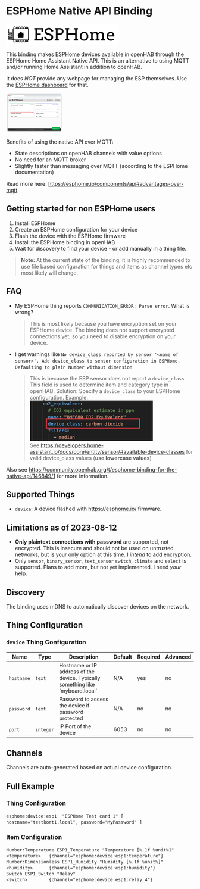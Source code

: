 # ESPHome Native API Binding

![logo](logo.png)

This binding makes [ESPHome](https://esphome.io) devices available in openHAB through the ESPHome Home Assistant Native
API. This is an
alternative to using MQTT and/or running Home Assistant in addition to openHAB.

It does _NOT_ provide any webpage for managing the ESP themselves. Use
the [ESPHome dashboard](https://esphome.io/guides/installing_esphome.html) for that.

<img src="esphomedashboard.png" alt="ESPHome dashboard" width="30%"/>

Benefits of using the native API over MQTT:

- State descriptions on openHAB channels with value options
- No need for an MQTT broker
- Slightly faster than messaging over MQTT (according to the ESPHome documentation)

Read more here: https://esphome.io/components/api#advantages-over-mqtt

## Getting started for non ESPHome users

1. Install ESPHome
2. Create an ESPHome configuration for your device
3. Flash the device with the ESPHome firmware
4. Install the ESPHome binding in openHAB
5. Wait for discovery to find your device - or add manually in a thing file.

> **Note:** At the current state of the binding, it is highly recommended to use file based configuration for things and
> items as channel types etc most likely will change.

## FAQ

- My ESPHome thing reports `COMMUNICATION_ERROR: Parse error`. What is wrong?

  > This is most likely because you have encryption set on your ESPHome device. The binding does not support encrypted
  > connections yet, so you need to disable encryption on your device.

- I get warnings
  like `No device_class reported by sensor '<name of sensor>'. Add device_class to sensor configuration in ESPHome. Defaulting to plain Number without dimension`

  > This is because the ESP sensor does not report a `device_class`. This field is used to determine item and category
  > type in openHAB.
  > Solution: Specify a `device_class` to your ESPHome configuration. Example: <br/>
  > ![img.png](esphomeconfig_deviceclass.png)
  > <br/>See https://developers.home-assistant.io/docs/core/entity/sensor/#available-device-classes for valid
  device_class values (**use lowercase values**)

Also see https://community.openhab.org/t/esphome-binding-for-the-native-api/146849/1 for more information.

## Supported Things

- `device`: A device flashed with https://esphome.io/ firmware.

## Limitations as of 2023-08-12

- **Only plaintext connections with password** are supported, not encrypted. This is insecure and should not be used on
  untrusted
  networks, but is your only option at this time. I *intend* to add encryption.
- Only `sensor`, `binary_sensor`, `text_sensor` `switch`, `climate` and `select` is supported. Plans to add more, but
  not yet
  implemented. I need _your_ help.

## Discovery

The binding uses mDNS to automatically discover devices on the network.

## Thing Configuration

### `device` Thing Configuration

| Name       | Type      | Description                                                                    | Default | Required | Advanced |
|------------|-----------|--------------------------------------------------------------------------------|---------|----------|----------|
| `hostname` | `text`    | Hostname or IP address of the device. Typically something like 'myboard.local' | N/A     | yes      | no       |
| `password` | `text`    | Password to access the device if password protected                            | N/A     | no       | no       |
| `port`     | `integer` | IP Port of the device                                                          | 6053    | no       | no       |

## Channels

Channels are auto-generated based on actual device configuration.

## Full Example

### Thing Configuration

```
esphome:device:esp1  "ESPHome Test card 1" [ hostname="testkort1.local", password="MyPassword" ]
```

### Item Configuration

```
Number:Temperature ESP1_Temperature "Temperature [%.1f %unit%]" <temperature>   {channel="esphome:device:esp1:temperature"}
Number:Dimensionless ESP1_Humidity "Humidity [%.1f %unit%]"     <humidity>      {channel="esphome:device:esp1:humidity"}
Switch ESP1_Switch "Relay"                                      <switch>        {channel="esphome:device:esp1:relay_4"}
```
